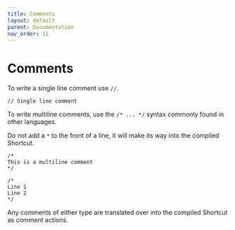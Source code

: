 ```yaml
---
title: Comments
layout: default
parent: Documentation
nav_order: 11
---
```


# Comments

To write a single line comment use `//`.

```
// Single line comment
```

To write multiline comments, use the `/* ... */` syntax commonly found in other languages.

Do not add a `*` to the front of a line, it will make its way into the compiled Shortcut.

```
/*
This is a multiline comment
*/

/*
Line 1
Line 2
*/
```

Any comments of either type are translated over into the compiled Shortcut as comment actions.
